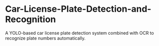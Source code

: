 # Car-License-Plate-Detection-and-Recognition
A YOLO-based car license plate detection system combined with OCR to recognize plate numbers automatically.
